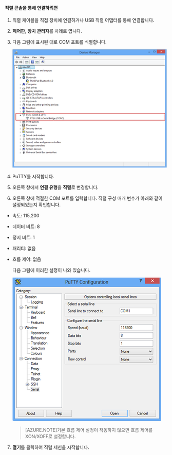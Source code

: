 <!--author=SharS last changed: 9/17/15-->

#### 직렬 콘솔을 통해 연결하려면

1. 직렬 케이블을 직접 장치에 연결하거나 USB 직렬 어댑터를 통해 연결합니다.

2. **제어판**, **장치 관리자**를 차례로 엽니다.

3. 다음 그림에 표시된 대로 COM 포트를 식별합니다.

     ![직렬 콘솔을 통해 연결](./media/storsimple-use-putty/HCS_ConnectingDeviceS-include.png)

4. PuTTY를 시작합니다.

5. 오른쪽 창에서 **연결 유형**을 **직렬**로 변경합니다.

6. 오른쪽 창에 적절한 COM 포트를 입력합니다. 직렬 구성 매개 변수가 아래와 같이 설정되었는지 확인합니다.
  - 속도: 115,200
  - 데이터 비트: 8
  - 정지 비트: 1
  - 패리티: 없음
  - 흐름 제어: 없음

    다음 그림에 이러한 설정이 나와 있습니다.

     ![PuTTY 설정](./media/storsimple-use-putty/HCS_PuttyConfig-include.png)

    > [AZURE.NOTE]기본 흐름 제어 설정이 작동하지 않으면 흐름 제어를 XON/XOFF로 설정합니다.

7. **열기**를 클릭하여 직렬 세션을 시작합니다.
 

<!---HONumber=Sept15_HO3-->